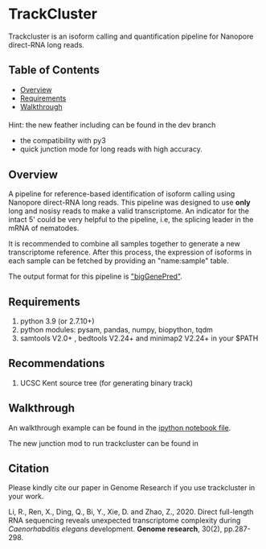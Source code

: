 # TrackCluster
Trackcluster is an isoform calling and quantification pipeline for Nanopore direct-RNA long reads.

## Table of Contents

- [Overview](#overview)
- [Requirements](#requirements)
- [Walkthrough](#walkthrough)

####
Hint: the new feather including can be found in the dev branch
- the compatibility with py3
- quick junction mode for long reads with high accuracy. 

## <a name="overview"></a>Overview
A pipeline for reference-based identification of isoform calling using Nanopore direct-RNA long reads. This pipeline was designed to use **only** long and nosisy reads to make a valid transcriptome. An indicator for the intact 5' could be very helpful to the pipeline, i.e, the splicing leader in the mRNA of nematodes. 

It is recommended to combine all samples together to generate a new transcriptome reference. After this process, the expression of isoforms in each sample can be fetched by providing an "name:sample" table. 

The output format for this pipeline is ["bigGenePred"](https://github.com/Runsheng/trackcluster/blob/master/test/bigGenePred.as). 

## <a name="requirements"></a>Requirements

1. python 3.9 (or 2.7.10+)
2. python modules: pysam, pandas, numpy, biopython, tqdm
3. samtools V2.0+ , bedtools V2.24+  and minimap2 V2.24+ in your $PATH

## Recommendations
1. UCSC Kent source tree (for generating binary track)

## <a name="walkthrough"></a>Walkthrough

An walkthrough example can be found in the [ipython notebook file](https://github.com/Runsheng/trackcluster/blob/master/trackcluster_run_example.ipynb). 

The new junction mod to run trackcluster can be found in 

## Citation
Please kindly cite our paper in Genome Research if you use trackcluster in your work.

Li, R., Ren, X., Ding, Q., Bi, Y., Xie, D. and Zhao, Z., 2020. Direct full-length RNA sequencing reveals unexpected transcriptome complexity during *Caenorhabditis elegans* development. **Genome research**, 30(2), pp.287-298.